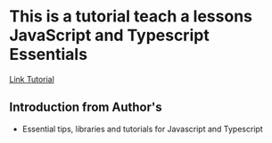 # This is a tutorial teach a lessons JavaScript and Typescript Essentials

[Link Tutorial](https://bom.so/oMHOPC)

## Introduction from Author's

- Essential tips, libraries and tutorials for Javascript and Typescript
